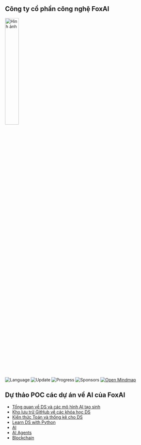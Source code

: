 ## Công ty cổ phần công nghệ FoxAI

<img src="https://fox.ai.vn/wp-content/uploads/2024/07/Logo_Original-1.png" alt="Hình ảnh" width="30%" />

![Language](https://img.shields.io/badge/Language-Python-orange.svg?logo=Python&logoColor=yellow) 
![Update](https://img.shields.io/badge/Update-Weekly-green.svg) 
![Progress](https://img.shields.io/badge/progress-N%2F1049-brightgreen.svg) 
![Sponsors](https://img.shields.io/badge/Sponsor-0-lightgrey.svg)
[![Open Mindmap](https://img.shields.io/badge/Mindmap-View%20Now-green)](https://hoanglong8.github.io/FoxAI-Data-Analyst/markmap.html)

## Dự thảo POC các dự án về AI của FoxAI
- [Tổng quan về DS và các mô hình AI tạo sinh](https://github.com/hoanglong8/Document-Data-science/blob/main/Ph%C3%A2n%20lo%E1%BA%A1i%20Data%20Science%20%26%20c%C3%A1c%20m%C3%B4%20h%C3%ACnh%20AI%20Generative.md)
- [Kho lưu trữ GitHub về các khóa học DS](https://github.com/hoanglong8/Document-Data-science/blob/main/Kho%20l%C6%B0u%20tr%E1%BB%AF%20GitHub%20h%E1%BB%8Dc%20Data%20Science.md)
- [Kiến thức Toán và thống kê cho DS](https://github.com/hoanglong8/Document-Data-science/blob/main/Mathematics%20And%20Statistics%20For%20Data%20Science.md)
- [Learn DS with Python](https://github.com/hoanglong8/Document-Data-science/tree/main/Learn%20Data%20Analysis%20with%20Python%3A%20Lessons%20in%20Coding)
- [AI](https://github.com/hoanglong8/Document-Data-science/tree/main/Artificial-Intelligence-人工智能)
- [AI Agents](https://github.com/hoanglong8/Document-Data-science/tree/main/AI-Agents)
- [Blockchain](https://github.com/hoanglong8/Document-Data-science/tree/main/Blockchain)

